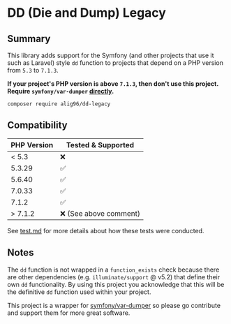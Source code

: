 # DD (Die and Dump) Legacy

## Summary
This library adds support for the Symfony (and other projects that use it such as Laravel) style `dd` function to projects that depend on a PHP version from `5.3` to `7.1.3`. 

**If your project's PHP version is above `7.1.3`, then don't use this project. Require `symfony/var-dumper` [directly](https://symfony.com/components/VarDumper).**

```shell
composer require alig96/dd-legacy
```

## Compatibility

| PHP Version | Tested & Supported     |
|-------------|------------------------|
| < 5.3       | ❌                      |
| 5.3.29      | ✅                      |
| 5.6.40      | ✅                      |
| 7.0.33      | ✅                      |
| 7.1.2       | ✅                      |
| \> 7.1.2    | ❌  (See above comment) |

See [test.md](./documentation/test.md) for more details about how these tests were conducted.

## Notes
The `dd` function is not wrapped in a `function_exists` check because there are other dependencies (e.g. `illuminate/support` @ v5.2) that define their own `dd` functionality. By using this project you acknowledge that this will be the definitive `dd` function used within your project.

This project is a wrapper for [symfony/var-dumper](https://symfony.com/components/VarDumper) so please go contribute and support them for more great software.